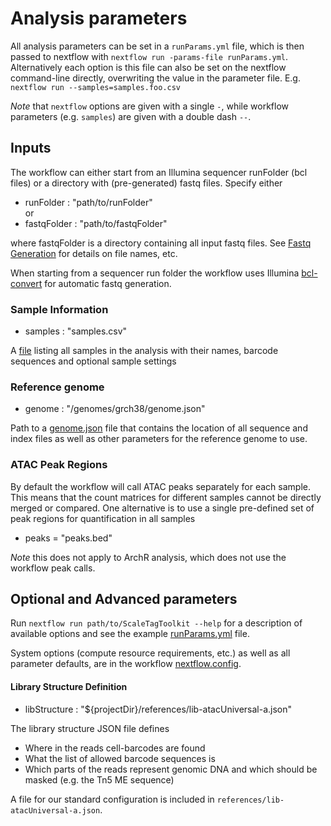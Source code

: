 # Analysis parameters

All analysis parameters can be set in a `runParams.yml` file, which is then passed to nextflow with `nextflow run -params-file runParams.yml`. 
Alternatively each option is this file can also be set on the nextflow command-line directly, overwriting the value in the parameter file. E.g.
`nextflow run --samples=samples.foo.csv`

*Note* that `nextflow` options are given with a single `-`, while workflow parameters (e.g. `samples`) are given with a double dash `--`.


## Inputs
The workflow can either start from an Illumina sequencer runFolder (bcl files) or a directory with (pre-generated) fastq files. Specify either
* runFolder : "path/to/runFolder" <br>
or
* fastqFolder : "path/to/fastqFolder"

where fastqFolder is a directory containing all input fastq files. See [Fastq Generation](fastqGeneration.md) for details on file names, etc.

When starting from a sequencer run folder the workflow uses Illumina [bcl-convert](https://support.illumina.com/sequencing/sequencing_software/bcl-convert.html) for automatic fastq generation.

### Sample Information
* samples : "samples.csv"

A [file](examples/samples.csv) listing all samples in the analysis with their names, barcode sequences and optional sample settings

### Reference genome
* genome : "/genomes/grch38/genome.json"

Path to a [genome.json](docs/genomes.md) file that contains the location of all sequence and index files as well as other parameters for the reference genome to use. 

### ATAC Peak Regions
By default the workflow will call ATAC peaks separately for each sample. This means that the count matrices for different samples cannot be directly merged or compared. One alternative is to use a single pre-defined set of peak regions for quantification in all samples

* peaks = "peaks.bed"

*Note* this does not apply to ArchR analysis, which does not use the workflow peak calls.

## Optional and Advanced parameters
Run `nextflow run path/to/ScaleTagToolkit --help` for a description of available options and see the example [runParams.yml](examples/runParams.yml) file.

System options (compute resource requirements, etc.) as well as all parameter defaults, are in the workflow [nextflow.config](../nextflow.config).

#### Library Structure Definition
* libStructure : "${projectDir}/references/lib-atacUniversal-a.json"

The library structure JSON file defines 
* Where in the reads cell-barcodes are found
* What the list of allowed barcode sequences is
* Which parts of the reads represent genomic DNA and which should be masked (e.g. the Tn5 ME sequence)

A file for our standard configuration is included in `references/lib-atacUniversal-a.json`.

